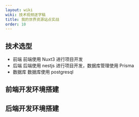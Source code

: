 ```yaml
---
layout: wiki
wiki: 技术视频逐字稿
title: 我的世界资源站点实战
order: 10
---
```


## 技术选型

- 前端
  前端使用 Nuxt3 进行项目开发
- 后端
  后端使用 nestjs 进行项目开发，数据库管理使用 Prisma
- 数据库
  数据库使用 postgresql

## 前端开发环境搭建

## 后端开发环境搭建
